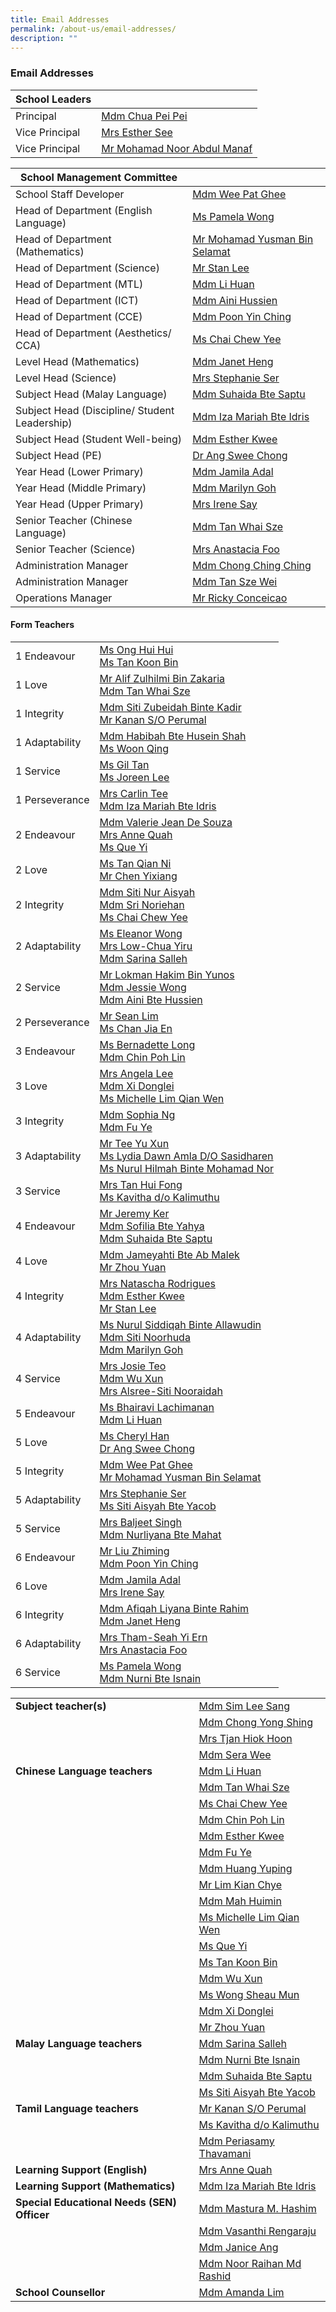 ```yaml
---
title: Email Addresses
permalink: /about-us/email-addresses/
description: ""
---
```

### Email Addresses


| School Leaders |  |
|---|---|
| Principal  | [Mdm Chua Pei Pei](mailto:CHUA_Pei_Pei@moe.edu.sg) |
| Vice Principal | [Mrs Esther See](mailto:LING_Szengen@moe.edu.sg) |
| Vice Principal  | [Mr Mohamad Noor Abdul Manaf](mailto:Mohamad_Noor_ABDUL_MANAF@moe.edu.sg)  |


| School Management Committee |  |
|---|---|
| School Staff Developer | [Mdm Wee Pat Ghee](mailto:wee_pat_ghee@moe.edu.sg) |
| Head of Department (English Language) | [Ms Pamela Wong](mailto:wong_pei_li_pamela@moe.edu.sg)  |
| Head of Department (Mathematics) | [Mr Mohamad Yusman Bin Selamat](mailto:mohamad_yusman_selamat@moe.edu.sg) |
| Head of Department (Science) | [Mr Stan Lee](mailto:lee_mun_hong@moe.edu.sg) |
| Head of Department (MTL) | [Mdm Li Huan](mailto:li_huan@moe.edu.sg) |
| Head of Department (ICT) | [Mdm Aini Hussien](mailto:aini_hussien@moe.edu.sg) |
| Head of Department (CCE) | [Mdm Poon Yin Ching](mailto:poon_yin_ching@moe.edu.sg) |
| Head of Department (Aesthetics/ CCA)  | [Ms Chai Chew Yee](mailto:chai_chew_yee@moe.edu.sg) |
| Level Head (Mathematics) | [Mdm Janet Heng](mailto:heng_ee_hong@moe.edu.sg) |
| Level Head (Science)  | [Mrs Stephanie Ser](mailto:go_pei_ling@moe.edu.sg)  |
| Subject Head (Malay Language) | [Mdm Suhaida Bte Saptu](mailto:suhaida_saptu@moe.edu.sg) |
| Subject Head (Discipline/ Student Leadership) | [Mdm Iza Mariah Bte Idris](mailto:iza_mariah_idris@moe.edu.sg) |
| Subject Head (Student Well-being) | [Mdm Esther Kwee](mailto:kwee_wan_juan_esther@moe.edu.sg) |
| Subject Head (PE) | [Dr Ang Swee Chong](mailto:ang_swee_chong@moe.edu.sg)  |
| Year Head (Lower Primary)  | [Mdm Jamila Adal](mailto:jamila_adal@moe.edu.sg) |
| Year Head (Middle Primary)   | [Mdm Marilyn Goh](mailto:marilyn_goh_jing_ling@moe.edu.sg)  |
| Year Head (Upper Primary) | [Mrs Irene Say](mailto:lee_siew_hui@moe.edu.sg) |
| Senior Teacher (Chinese Language) | [Mdm Tan Whai Sze](mailto:tan_whai_sze@moe.edu.sg) |
| Senior Teacher (Science) | [Mrs Anastacia Foo](mailto:yeo_peck_hoon_anastacia@moe.edu.sg) |
| Administration Manager  | [Mdm Chong Ching Ching](mailto:chong_ching_ching@schools.gov.sg) |
| Administration Manager | [Mdm Tan Sze Wei](mailto:tan_sze_wei@moe.edu.sg)   |
| Operations Manager | [Mr Ricky Conceicao](mailto:rudolph_conceicao@moe.edu.sg) |

#### Form Teachers

|  |  |
|---|---|
| 1 Endeavour | [Ms Ong Hui Hui](mailto:ong_hui_hui_a@moe.edu.sg)<br>[Ms Tan Koon Bin](mailto:tan_koon_bin@moe.edu.sg)  |
| 1 Love | [Mr Alif Zulhilmi Bin Zakaria](mailto:alif_zulhilmi_zakaria@moe.edu.sg) <br>[Mdm Tan Whai Sze](mailto:tan_whai_sze@moe.edu.sg)  |
| 1 Integrity | [Mdm Siti Zubeidah Binte Kadir](mailto:siti_zubeidah_kadir@moe.edu.sg)<br>[Mr Kanan S/O Perumal](mailto:kanan_perumal@moe.edu.sg) |
| 1 Adaptability | [Mdm Habibah Bte Husein Shah](mailto:habibah_husein_shah@moe.edu.sg)<br>[Ms Woon Qing](mailto:woon_qing@moe.edu.sg)<br> |
| 1 Service | [Ms Gil Tan](mailto:tan_siew_hwa@moe.edu.sg) <br>[Ms Joreen Lee](mailto:lee_jun_may@moe.edu.sg) |
| 1 Perseverance | [Mrs Carlin Tee](mailto:carlin_mulyati@moe.edu.sg) <br>[Mdm Iza Mariah Bte Idris](mailto:iza_mariah_idris@moe.edu.sg) |
| 2 Endeavour | [Mdm Valerie Jean De Souza](mailto:de_souza_valerie_jean@moe.edu.sg)<br>[Mrs Anne Quah](mailto:toh_anne@moe.edu.sg) <br>[Ms Que Yi](mailto:que_yi@moe.edu.sg) |
| 2 Love | [Ms Tan Qian Ni](mailto:tan_qian_ni@moe.edu.sg)<br>[Mr Chen Yixiang](mailto:chen_yixiang@moe.edu.sg) |
| 2 Integrity | [Mdm Siti Nur Aisyah](mailto:siti_nur_aisyah@moe.edu.sg)<br>[Mdm Sri Noriehan](mailto:sri_noriehan_kamis@moe.edu.sg)<Br>[Ms Chai Chew Yee](mailto:chai_chew_yee@moe.edu.sg) |
| 2 Adaptability | [Ms Eleanor Wong](mailto:wong_yun_ru_eleanor@moe.edu.sg)<br>[Mrs Low-Chua Yiru](mailto:chua_yiru@moe.edu.sg)<br>[Mdm Sarina Salleh](mailto:sarina_salleh@moe.edu.sg) |
| 2 Service | [Mr Lokman Hakim Bin Yunos](mailto:lokman_hakim_b_yunos@moe.edu.sg)<br>[Mdm Jessie Wong](mailto:wong_hui_guan@moe.edu.sg)<br>[Mdm Aini Bte Hussien](mailto:aini_hussien@moe.edu.sg) |
| 2 Perseverance | [Mr Sean Lim](mailto:lim_meng_wee_sean@moe.edu.sg)<br>[Ms Chan Jia En](mailto:chan_jia_en@moe.edu.sg) |
| 3 Endeavour  | [Ms Bernadette Long](mailto:long_yuan_chin_bernadette@moe.edu.sg)<br>[Mdm Chin Poh Lin](mailto:chin_poh_lin@moe.edu.sg) |
| 3 Love | [Mrs Angela Lee](mailto:Ang_Bee_Ngoh@moe.edu.sg)<br>[Mdm Xi Donglei](mailto:xi_donglei@moe.edu.sg) <br>[Ms Michelle Lim Qian Wen](mailto:michelle_lim_qian_wen@moe.edu.sg)  |
| 3 Integrity | [Mdm Sophia Ng](mailto:sophia_ng_gay_koon@moe.edu.sg)<br>[Mdm Fu Ye](mailto:fu_ye@moe.edu.sg) |
| 3 Adaptability | [Mr Tee Yu Xun](mailto:tee_yu_xun@moe.edu.sg)<br>[Ms Lydia Dawn Amla D/O Sasidharen](mailto:lydia_dawn_amla_sasidharen@moe.edu.sg)<br>[Ms Nurul Hilmah Binte Mohamad Nor](mailto:nurul_hilmah_mohamad_nor@moe.edu.sg) |
| 3 Service | [Mrs Tan Hui Fong](mailto:lam_hui_fong@moe.edu.sg)<br>[Ms Kavitha d/o Kalimuthu](mailto:Kavitha_Kalimuthu@moe.edu.sg) |
| 4 Endeavour | [Mr Jeremy Ker](mailto:ker_ting_wei_Jeremy@moe.edu.sg)<br>[Mdm Sofilia Bte Yahya](mailto:sofilia_yahya@moe.edu.sg)<br>[Mdm Suhaida Bte Saptu](mailto:suhaida_saptu@moe.edu.sg) |
| 4 Love | [Mdm Jameyahti Bte Ab Malek](mailto:jameyahti_ab_malek@moe.edu.sg)<br>[Mr Zhou Yuan](mailto:zhou_yuan@moe.edu.sg) |
| 4 Integrity | [Mrs Natascha Rodrigues](mailto:natascha_gabrielle_nonis@moe.edu.sg)<br>[Mdm Esther Kwee](mailto:kwee_wan_juan_esther@moe.edu.sg)<br>[Mr Stan Lee](mailto:lee_mun_hong@moe.edu.sg) |
| 4 Adaptability | [Ms Nurul Siddiqah Binte Allawudin](mailto:nurul_siddiqah_allawudin@moe.edu.sg)<br>[Mdm Siti Noorhuda](mailto:siti_noorhuda_mohd_bagusha@moe.edu.sg)<br>[Mdm Marilyn Goh](mailto:marilyn_goh_jing_ling@moe.edu.sg) |
| 4 Service | [Mrs Josie Teo](mailto:hsieh_josie@moe.edu.sg)<br>[Mdm Wu Xun](mailto:wu_xun@moe.edu.sg)<br>[Mrs Alsree-Siti Nooraidah](mailto:alsree@moe.edu.sg)  |
| 5 Endeavour | [Ms Bhairavi Lachimanan](mailto:Bhairavi_Lachimanan@moe.edu.sg)<br>[Mdm Li Huan](mailto:li_huan@moe.edu.sg) |
| 5 Love | [Ms Cheryl Han](mailto:han_yi_ling_cheryl@moe.edu.sg)<br>[Dr Ang Swee Chong](mailto:ang_swee_chong@moe.edu.sg)  |
| 5 Integrity | [Mdm Wee Pat Ghee](mailto:wee_pat_ghee@moe.edu.sg) <br>[Mr Mohamad Yusman Bin Selamat](mailto:mohamad_yusman_selamat@moe.edu.sg) |
| 5 Adaptability | [Mrs Stephanie Ser](mailto:go_pei_ling@moe.edu.sg)<br>[Ms Siti Aisyah Bte Yacob](mailto:siti_aisyah_yacob@moe.edu.sg) |
| 5 Service | [Mrs Baljeet Singh](mailto:baljeet_kaur_grewal@moe.edu.sg) <br>[Mdm Nurliyana Bte Mahat](mailto:nurliyana_mahat@moe.edu.sg) |
| 6 Endeavour | [Mr Liu Zhiming](mailto:liu_zhiming@moe.edu.sg)<br>[Mdm Poon Yin Ching](mailto:poon_yin_ching@moe.edu.sg) |
| 6 Love | [Mdm Jamila Adal](mailto:jamila_adal@moe.edu.sg)<br>[Mrs Irene Say](mailto:lee_siew_hui@moe.edu.sg)  |
| 6 Integrity | [Mdm Afiqah Liyana Binte Rahim](mailto:afiqah_liyana_rahim@moe.edu.sg)<br>[Mdm Janet Heng](mailto:heng_ee_hong@moe.edu.sg) |
| 6 Adaptability | [Mrs Tham-Seah Yi Ern](mailto:seah_yi_ern@moe.edu.sg) <br>[Mrs Anastacia Foo](mailto:yeo_peck_hoon_anastacia@moe.edu.sg) |
| 6 Service | [Ms Pamela Wong](mailto:wong_pei_li_pamela@moe.edu.sg)<br>[Mdm Nurni Bte Isnain](mailto:nurni_isnain@moe.edu.sg) |

|  |  |
|---|---|
| **Subject teacher(s)** | [Mdm Sim Lee Sang](mailto:sim_lee_sang@moe.edu.sg) |
|   | [Mdm Chong Yong Shing](mailto:chong_yong_shing@moe.edu.sg) |
|   | [Mrs Tjan Hiok Hoon](mailto:tjan_hiok_hoon@moe.edu.sg) |
|   | [Mdm Sera Wee](mailto:wee_siew_hong@moe.edu.sg) |
| **Chinese Language teachers** | [Mdm Li Huan](mailto:li_huan@moe.edu.sg)  |
|   | [Mdm Tan Whai Sze](mailto:tan_whai_sze@moe.edu.sg) |
|   | [Ms Chai Chew Yee](mailto:chai_chew_yee@moe.edu.sg) |
|   | [Mdm Chin Poh Lin](mailto:chin_poh_lin@moe.edu.sg) |
|   | [Mdm Esther Kwee](mailto:kwee_wan_juan_esther@moe.edu.sg) |
|   | [Mdm Fu Ye](mailto:fu_ye@moe.edu.sg) |
|   | [Mdm Huang Yuping](mailto:huang_yuping@moe.edu.sg) |
|   | [Mr Lim Kian Chye](mailto:lim_kian_chye@moe.edu.sg) |
|   | [Mdm Mah Huimin](mailto:mah_huimin@moe.edu.sg) |
|   |[Ms Michelle Lim Qian Wen](mailto:michelle_lim_qian_wen@moe.edu.sg)  |
|   | [Ms Que Yi](mailto:que_yi@moe.edu.sg) |
|   | [Ms Tan Koon Bin](mailto:tan_koon_bin@moe.edu.sg) |
|   | [Mdm Wu Xun](mailto:wu_xun@moe.edu.sg) |
|   | [Ms Wong Sheau Mun](mailto:wong_sheau_mun@moe.edu.sg)  |
|   | [Mdm Xi Donglei](mailto:xi_donglei@moe.edu.sg) |
|   | [Mr Zhou Yuan](mailto:zhou_yuan@moe.edu.sg) |
| **Malay Language teachers** | [Mdm Sarina Salleh](mailto:sarina_salleh@moe.edu.sg) |
|   | [Mdm Nurni Bte Isnain](mailto:nurni_isnain@moe.edu.sg) |
|   | [Mdm Suhaida Bte Saptu](mailto:suhaida_saptu@moe.edu.sg) |
|   | [Ms Siti Aisyah Bte Yacob](mailto:siti_aisyah_yacob@moe.edu.sg) |
| **Tamil Language teachers** | [Mr Kanan S/O Perumal](mailto:kanan_perumal@moe.edu.sg) |
|   | [Ms Kavitha d/o Kalimuthu](mailto:Kavitha_Kalimuthu@moe.edu.sg) |
|   | [Mdm Periasamy Thavamani](mailto:Periasamy_Thavamani@moe.edu.sg) |
| **Learning Support (English)** | [Mrs Anne Quah](mailto:toh_anne@moe.edu.sg) |
| **Learning Support (Mathematics)** | [Mdm Iza Mariah Bte Idris](mailto:iza_mariah_idris@moe.edu.sg) |
| **Special Educational Needs (SEN) Officer** | [Mdm Mastura M. Hashim](mailto:mastura_mohd_hashim@moe.edu.sg) |
|   | [Mdm Vasanthi Rengaraju](mailto:rengaraju_vasanthi@moe.edu.sg) |
|   | [Mdm Janice Ang](mailto:ang_chia_tee@moe.edu.sg) |
|   | [Mdm Noor Raihan Md Rashid](mailto:noor_raihan_mohamed_rashid@moe.edu.sg)  |
| **School Counsellor** | [Mdm Amanda Lim](mailto:amanda_lim_le_wei@moe.edu.sg) |